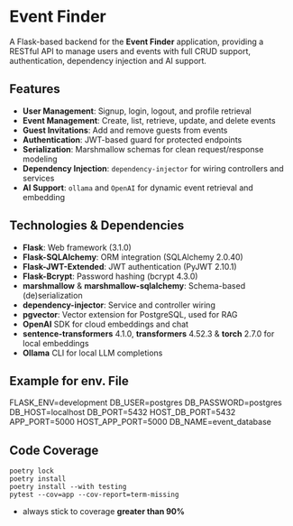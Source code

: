 # Event Finder

A Flask-based backend for the **Event Finder** application, providing a RESTful API to manage users and events with full CRUD support,
authentication, dependency injection and AI support.

## Features

- **User Management**: Signup, login, logout, and profile retrieval
- **Event Management**: Create, list, retrieve, update, and delete events
- **Guest Invitations**: Add and remove guests from events
- **Authentication**: JWT-based guard for protected endpoints
- **Serialization**: Marshmallow schemas for clean request/response modeling
- **Dependency Injection**: `dependency-injector` for wiring controllers and services
- **AI Support**: `ollama` and `OpenAI` for dynamic event retrieval and embedding
## Technologies & Dependencies

- **Flask**: Web framework (3.1.0)
- **Flask-SQLAlchemy**: ORM integration (SQLAlchemy 2.0.40)
- **Flask-JWT-Extended**: JWT authentication (PyJWT 2.10.1)
- **Flask-Bcrypt**: Password hashing (bcrypt 4.3.0)
- **marshmallow** & **marshmallow-sqlalchemy**: Schema-based (de)serialization
- **dependency-injector**: Service and controller wiring
- **pgvector**: Vector extension for PostgreSQL, used for RAG
- **OpenAI** SDK for cloud embeddings and chat  
- **sentence-transformers** 4.1.0, **transformers** 4.52.3 & **torch** 2.7.0 for local embeddings  
- **Ollama** CLI for local LLM completions

## Example for env. File
FLASK_ENV=development
DB_USER=postgres
DB_PASSWORD=postgres
DB_HOST=localhost
DB_PORT=5432
HOST_DB_PORT=5432
APP_PORT=5000
HOST_APP_PORT=5000
DB_NAME=event_database

## Code Coverage
```shell
poetry lock
poetry install
poetry install --with testing
pytest --cov=app --cov-report=term-missing
```
- always stick to coverage **greater than 90%**